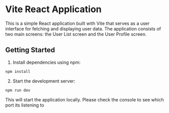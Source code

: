# Vite React Application

This is a simple React application built with Vite that serves as a user interface for fetching and displaying user data. The application consists of two main screens: the User List screen and the User Profile screen.

## Getting Started

1. Install dependencies using npm:
```
npm install

```
2. Start the development server:
```
npm run dev

```

This will start the application locally. Please check the console to see which port its listening to 

